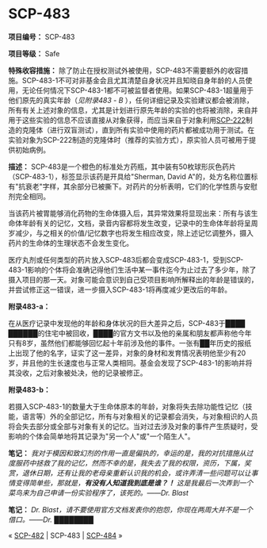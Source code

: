 # SCP-483
                        


**项目编号：** SCP-483

**项目等级：** Safe

**特殊收容措施：** 除了防止在授权测试外被使用，SCP-483不需要额外的收容措施。SCP-483-1不可对非基金会且尤其清楚自身状况并且知晓自身年龄的人员使用，无论任何情况下SCP-483-1都不可被监督者使用。如果SCP-483-1超量用于他们原先的真实年龄（*见附录483 - B* ），任何详细记录及实验建议都会被消除，所有有关上述对象的信息，尤其是计划进行原先年龄的实验的也将被消除，来自并用于这些实验的信息不应该直接从对象获得，而应当来自于对象利用[SCP-222](/scp-222)制造的克隆体（进行双盲测试），直到所有实验中使用的药片都被成功用于测试。在实验对象为SCP-222制造的克隆体时（推荐的实验方式），原实验人员可被用于提供初始病例。

**描述：** SCP-483是一个橙色的标准处方药瓶，其中装有50枚球形灰色药片（SCP-483-1），标签显示该药是开具给"Sherman, David A"的，处方名称位置标有"抗衰老"字样，其余部分已被撕下。对药片的分析表明，它们的化学性质与安慰剂完全相同。

当该药片被胃能够消化药物的生命体摄入后，其异常效果将显现出来：所有与该生命体年龄有关的记忆，文档，录音内容都将发生改变，记录中的生命体年龄将呈周岁减少，与之相关的价值/记忆数字也将发生相应改变，除上述记忆调整外，摄入药片的生命体的生理状态不会发生变化。

医疗丸剂或任何类型的药片放入SCP-483后都会变成SCP-483-1，受到SCP-483-1影响的个体将会准确记得他们生活中某一事件迄今为止过去了多少年，除了摄入项目的那一天。对象可能会意识到自己受项目影响所解释出的年龄是错误的，并尝试修正这一错误，进一步摄入SCP-483-1将再度减少更改后的年龄。

**附录483-a：** 

在从医疗记录中发现他的年龄和身体状况的巨大差异之后，SCP-483于████ ██████的住宅中被回收，████的官方文书以及他的亲属和朋友都声称他今年只有8岁，虽然他们都能够回忆起十年前涉及他的事件。一张有██年历史的报纸上出现了他的名字，证实了这一差异，对象的身材和发育情况表明他至少有20岁，并且他的生长速度也与正常人类相同。基金会发现了SCP-483-1的影响并将其没收，之后对象被处决，他的记录被修正。

**附录483-b：** 

若摄入SCP-483-1的数量大于生命体原本的年龄，对象将失去除功能性记忆（技能，语言等）外的全部记忆，所有与对象相关的记录都会消失，与对象相识的人员将会失去部分或全部与对象有关的记忆。当对过去涉及对象的事件产生质疑时，受影响的个体会简单地将其记录为"另一个人"或"一个陌生人"。

**笔记：** *我对于模因和致幻剂的作用一直是偏执的，幸运的是，我的对抗措施从过度服药中拯救了我的记忆，然而不幸的是，我失去了我的权限，资历，下属，奖赏，退休日期，还有让我的老母亲重新认识我的机会，或许弄清一些问题可以让事情变得简单些，那就是，**有没有人知道我到底是谁？！** 这是我最后一次弄到一个菜鸟来为自己申请一份实验程序了，该死的。——Dr. Blast* 

**笔记：** *Dr. Blast，请不要使用官方文档发表你的抱怨，你现在两周大并不是一个借口。——Dr. ████████* 



« [SCP-482](/scp-482) | SCP-483 | [SCP-484](/scp-484) »





                    